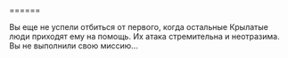 ======

Вы еще не успели отбиться от первого, когда остальные Крылатые люди приходят ему на помощь. Их атака стремительна и неотразима. Вы не выполнили свою миссию...

